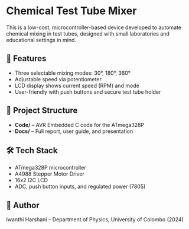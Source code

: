 # Chemical Test Tube Mixer

This is a low-cost, microcontroller-based device developed to automate chemical mixing in test tubes, designed with small laboratories and educational settings in mind.

## 🔧 Features
- Three selectable mixing modes: 30°, 180°, 360°
- Adjustable speed via potentiometer
- LCD display shows current speed (RPM) and mode
- User-friendly with push buttons and secure test tube holder

## 📂 Project Structure

- **Code/** – AVR Embedded C code for the ATmega328P
- **Docs/** – Full report, user guide, and presentation


## 🛠 Tech Stack
- ATmega328P microcontroller
- A4988 Stepper Motor Driver
- 16x2 I2C LCD
- ADC, push button inputs, and regulated power (7805)

## 📄 Author
Iwanthi Harshani – Department of Physics, University of Colombo (2024)
